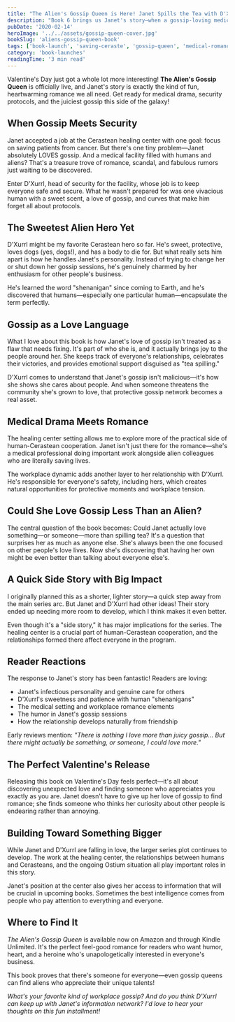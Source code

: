 ```yaml
---
title: "The Alien's Gossip Queen is Here! Janet Spills the Tea with D'Xurrl"
description: "Book 6 brings us Janet's story—when a gossip-loving medical professional meets the sweetest, most protective alien security chief, sparks fly!"
pubDate: '2020-02-14'
heroImage: '../../assets/gossip-queen-cover.jpg'
bookSlug: 'aliens-gossip-queen-book'
tags: ['book-launch', 'saving-ceraste', 'gossip-queen', 'medical-romance']
category: 'book-launches'
readingTime: '3 min read'
---
```


Valentine's Day just got a whole lot more interesting! **The Alien's Gossip Queen** is officially live, and Janet's story is exactly the kind of fun, heartwarming romance we all need. Get ready for medical drama, security protocols, and the juiciest gossip this side of the galaxy!

## When Gossip Meets Security

Janet accepted a job at the Cerastean healing center with one goal: focus on saving patients from cancer. But there's one tiny problem—Janet absolutely LOVES gossip. And a medical facility filled with humans and aliens? That's a treasure trove of romance, scandal, and fabulous rumors just waiting to be discovered.

Enter D'Xurrl, head of security for the facility, whose job is to keep everyone safe and secure. What he wasn't prepared for was one vivacious human with a sweet scent, a love of gossip, and curves that make him forget all about protocols.

## The Sweetest Alien Hero Yet

D'Xurrl might be my favorite Cerastean hero so far. He's sweet, protective, loves dogs (yes, dogs!), and has a body to die for. But what really sets him apart is how he handles Janet's personality. Instead of trying to change her or shut down her gossip sessions, he's genuinely charmed by her enthusiasm for other people's business.

He's learned the word "shenanigan" since coming to Earth, and he's discovered that humans—especially one particular human—encapsulate the term perfectly.

## Gossip as a Love Language

What I love about this book is how Janet's love of gossip isn't treated as a flaw that needs fixing. It's part of who she is, and it actually brings joy to the people around her. She keeps track of everyone's relationships, celebrates their victories, and provides emotional support disguised as "tea spilling."

D'Xurrl comes to understand that Janet's gossip isn't malicious—it's how she shows she cares about people. And when someone threatens the community she's grown to love, that protective gossip network becomes a real asset.

## Medical Drama Meets Romance

The healing center setting allows me to explore more of the practical side of human-Cerastean cooperation. Janet isn't just there for the romance—she's a medical professional doing important work alongside alien colleagues who are literally saving lives.

The workplace dynamic adds another layer to her relationship with D'Xurrl. He's responsible for everyone's safety, including hers, which creates natural opportunities for protective moments and workplace tension.

## Could She Love Gossip Less Than an Alien?

The central question of the book becomes: Could Janet actually love something—or someone—more than spilling tea? It's a question that surprises her as much as anyone else. She's always been the one focused on other people's love lives. Now she's discovering that having her own might be even better than talking about everyone else's.

## A Quick Side Story with Big Impact

I originally planned this as a shorter, lighter story—a quick step away from the main series arc. But Janet and D'Xurrl had other ideas! Their story ended up needing more room to develop, which I think makes it even better.

Even though it's a "side story," it has major implications for the series. The healing center is a crucial part of human-Cerastean cooperation, and the relationships formed there affect everyone in the program.

## Reader Reactions

The response to Janet's story has been fantastic! Readers are loving:

- Janet's infectious personality and genuine care for others
- D'Xurrl's sweetness and patience with human "shenanigans"
- The medical setting and workplace romance elements
- The humor in Janet's gossip sessions
- How the relationship develops naturally from friendship

Early reviews mention: *"There is nothing I love more than juicy gossip... But there might actually be something, or someone, I could love more."*

## The Perfect Valentine's Release

Releasing this book on Valentine's Day feels perfect—it's all about discovering unexpected love and finding someone who appreciates you exactly as you are. Janet doesn't have to give up her love of gossip to find romance; she finds someone who thinks her curiosity about other people is endearing rather than annoying.

## Building Toward Something Bigger

While Janet and D'Xurrl are falling in love, the larger series plot continues to develop. The work at the healing center, the relationships between humans and Cerasteans, and the ongoing Ostium situation all play important roles in this story.

Janet's position at the center also gives her access to information that will be crucial in upcoming books. Sometimes the best intelligence comes from people who pay attention to everything and everyone.

## Where to Find It

*The Alien's Gossip Queen* is available now on Amazon and through Kindle Unlimited. It's the perfect feel-good romance for readers who want humor, heart, and a heroine who's unapologetically interested in everyone's business.

This book proves that there's someone for everyone—even gossip queens can find aliens who appreciate their unique talents!

*What's your favorite kind of workplace gossip? And do you think D'Xurrl can keep up with Janet's information network? I'd love to hear your thoughts on this fun installment!*